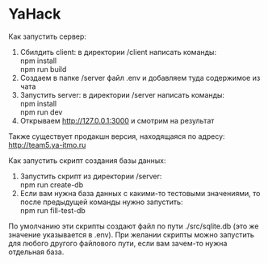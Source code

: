 # YaHack

Как запустить сервер:
1. Сбилдить client: в директории /client написать команды:  
    npm install  
    npm run build
2. Создаем в папке /server файл .env и добавляем туда содержимое из чата
3. Запустить server: в директории /server написать команды:  
    npm install  
    npm run dev
4. Открываем http://127.0.0.1:3000 и смотрим на результат

Также существует продакшн версия, находящаяся по адресу: http://team5.ya-itmo.ru

Как запустить скрипт создания базы данных:
1. Запустить скрипт из директории /server:  
  npm run create-db
2. Если вам нужна база данных с какими-то тестовыми значениями, то после предыдущей команды нужно запустить:  
  npm run fill-test-db

 По умолчанию эти скрипты создают файл по пути ./src/sqlite.db (это же значение указывается в .env).
 При желании скрипты можно запустить для любого другого файлового пути, если вам зачем-то нужна отдельная база. 
 